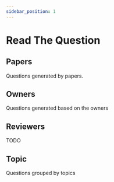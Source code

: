 ```yaml
---
sidebar_position: 1
---
```


# Read The Question


## Papers

Questions generated by papers.

## Owners

Questions generated based on the owners

## Reviewers

TODO
## Topic

Questions grouped by topics

